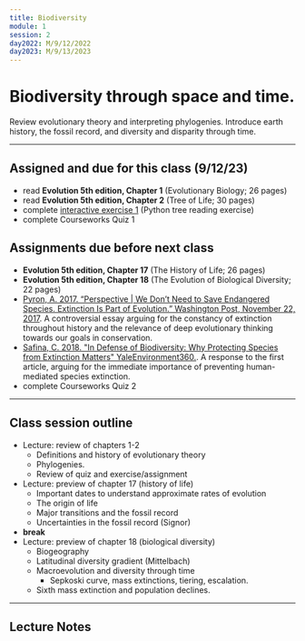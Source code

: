 ```yaml
---
title: Biodiversity
module: 1
session: 2
day2022: M/9/12/2022
day2023: M/9/13/2023
---
```


# Biodiversity through space and time.

Review evolutionary theory and interpreting phylogenies. Introduce earth 
history, the fossil record, and diversity and disparity through time.

---
## Assigned and due for this class (9/12/23)
- read **Evolution 5th edition, Chapter 1** (Evolutionary Biology; 26 pages)
- read **Evolution 5th edition, Chapter 2** (Tree of Life; 30 pages)
- complete [interactive exercise 1](...) (Python tree reading exercise)
- complete Courseworks Quiz 1


## Assignments due before next class
- **Evolution 5th edition, Chapter 17** (The History of Life; 26 pages)
- **Evolution 5th edition, Chapter 18** (The Evolution of Biological Diversity; 22 pages)
- [Pyron, A. 2017. “Perspective | We Don’t Need to Save Endangered Species. Extinction Is Part of Evolution.” Washington Post, November 22, 2017](https://www.washingtonpost.com/outlook/we-dont-need-to-save-endangered-species-extinction-is-part-of-evolution/2017/11/21/57fc5658-cdb4-11e7-a1a3-0d1e45a6de3d_story.html). A controversial essay arguing
for the constancy of extinction throughout history and the relevance of deep
evolutionary thinking towards our goals in conservation.
- [Safina, C. 2018. "In Defense of Biodiversity: Why Protecting Species from Extinction Matters" YaleEnvironment360.](https://e360.yale.edu/features/in-defense-of-biodiversity-why-protecting-species-from-extinction-matters). A
response to the first article, arguing for the immediate importance of
preventing human-mediated species extinction.
- complete Courseworks Quiz 2

--- 

## Class session outline
- Lecture: review of chapters 1-2
	- Definitions and history of evolutionary theory
	- Phylogenies.
	- Review of quiz and exercise/assignment
- Lecture: preview of chapter 17 (history of life)
	- Important dates to understand approximate rates of evolution
	- The origin of life
	- Major transitions and the fossil record
	- Uncertainties in the fossil record (Signor)
- **break**
- Lecture: preview of chapter 18 (biological diversity)
	- Biogeography
	- Latitudinal diversity gradient (Mittelbach)
	- Macroevolution and diversity through time
		- Sepkoski curve, mass extinctions, tiering, escalation.
	- Sixth mass extinction and population declines.


<!-- ... This chapter tells the story of
our understanding of the history of life on Earth, and how major geological
and/or evolutionary events impacted diversity. It is the story of evolution
as a non-equilibrial process -- the diversity of life has always changed 
through time -- and of the role of extinction as both a constant background
event as well as, occasionally, a catastrophic event leading to great turnover.
 -->

----

## Lecture Notes
<!-- 
Historical science and the hypothetico-deductive method. Page 21 how evolution
is studied.

 -->
<!-- TODO: add chapter 20 stuff on major transitions in life... time/age -->


<!-- 
### The evolution of biological diversity
**Major questions about life history** How has diversity changed over time? 
What processes cause changes to the number of species that exist? (Speciation,
Extinction, Adaptation, Geological/climate change). (Fig-19.1).

**At what rate do changes occur?** Have they occurred relatively
constant, or at variable rates? More turnover in recent versus past times? How
should this be quantified?


### Quantifying diversity
"Diversity" is often used to refer to the number of species, but why
are species a unit of interest? Why not number of populations, number of
genera, number of families? Answer: higher-level taxa are (more) subjective, 
but also easier to measure in the fossil record.

Has the number of species changed dramatically through time? Has the number 
of genera or families changes more or less? 

Changes in diversity through time can be studied by two means: paleontology 
and phylogenetics. These often apply models from ecology to model diversity
through time similar to how ecologists model population size through time. 
E.g., are there limits (carrying-capacity) on the number of 
(spp/genera/families)? What might impose these limits? (competition, 
resources, mass extinctions, limits on partitioning habitats, diversity 
of existing habitats?)

### Latitudinal diversity gradient
...

### Spatial biodiversity patterns
... birds, mammals, plants, insects. 

### Biodiversity hotspots 
richness, endemism, and threatened.

### Generating diversity
How do differences in diversity among clades arise? For example, orchids 
versus oak trees? Speciation and extinction (Fig. 19.3)

- time since origination
- speciation - extinction differ (unbounded)
- speciation - extinction differ (due to limits; carry cap.)

Are there limits on species diversity? Have these limits changed through time? 
(e.g., adaptation from sea to land, increased limits?)
Are we currently at a limit (prior to human impacts). What could 
limit diversity from reaching theoretical limits?

### Diversification 
Why do some lineages "radiate" (adaptive radiation)?

- ecological opportunity/release (19.12)
- key innovations
- How to identify key innovations?
	- Example: herbivory in insects (19.13) Sister clades, same age.
	- Diversification rate analysis (19.15)
	- Branch length distributions on molecular phylogenies for divrates.
	- Evolutionary dead ends? We will return to this topic later.

### Raup and Sepkoski Curves

- 4-5 mass extinctions vary from background
- O, P, T, K, maybe all D.
- background ext decreased since Camb.
- Let's discuss the timeline, how hard is it to read this type of work without knowing the epoch names?
- Isn't it nice that you could get a Science paper for a simple linear regression in 1982? Only two authors, who measured all this data?
- bg ext rate decreased despite the number of families existing increasing greatly.
- is this a result of "optimization of fitness through time?" Keep this in mind as we progress to fitness discussions.
- The decreaseing bd ext rate can explain the increase in diversity through the Phanerozoic: not increase in speciation required.

- What do you think the authors mean by an “optimization of fitness” to increase through time?
	- Are they referring to the fitness of individuals? Of genes? Of species? Of families? Will these things be correlated?

### The fossil record (Signor)

**Consistency in the fossil record** Layers dating to the same 
epoch everywhere in the world show the same linear patterns of 
diversity through time. This is one of the most clear and striking
forms of evidence for evolution. 

**The fossil record is highly incomplete** What we see in museum 
exhibits is often the highlights, a best example of a preseved 
individual. However, the vast majority of paleontological data is 
more mundane. Millions of records of small and often fragmentary 
samples that are sufficient to record presence/absence of a 
taxon (often at the level of family or genus) in a certain place
at a certain time. However, from these mundane records we can 
apply statistical methods to model this history of life, and this
way, often learn much more than we could from any single well 
preserved fossil.

**Diversity through time**. How has the diversity of life changed
through time? We all know of certain mass extinction events, like 
the dinosaurs, and that 

Famous Sepkoski curve; diversity of skeletonized marine animal families 
and genera throughout the Phanerozoic, and the distinction of "evolutionary 
fauna". Not only did diversity change through time, and apparent limits on it,
but its composition did as well with some families replacing others. (Fig. 19.4, 19.6)

- Speciation has been greater than extinction in general. There is 
some "background extinction rate", and there are "mass extinctions".

- In fact, the background extinction rate is thought to have decreased
through time (Raup and Sepkoski). Does this mean organisms are 
becoming better adapted? The origination of new families also decreased.
Does this mean diversity is more saturated? 
These are Macroevolutionary questions.

- Why might some lineages have higher rates of speciation and/or extinction? 
One idea is specialization vs generalization. Specialized for a specific 
environment, or prey, or symbiont, etc., leaves you
vulnerable and dependent on that taxon. Sp/Ext are often correlated.

- The "Red Queen hypothesis": Running faster and faster just to keep in place.
Van Valen showed that extinction probabilities are constant; taxa do 
not appear to become more adapted to their environment. This is b/c their 
(biotic) environment is always adapting as well. They need to 
evolve at full speed just to stay in even. 
	- Predator/Prey
	- Mutualism/Cheater/Cooperator/Punisher
	- Disease/Parasite/Host/Immune

### Extinction of species and biomes

- Number of extinctions recorded.
- Number of extinct species re-discovered.
- De-extinction.
- Habitat/biome loss or conversion. Can it be restored?
- The evolution of biomes.
- Population declines versus extinction. Insects, birds, plants.


## Discussion notes

- Signor
	- Do you think the fossil record is reliable enough for Sepkoski curve?

Discussion Questions:
- How could/should we prioritize conservation efforts to prevent extinctions?
- Is habitat conservation sufficient in light of climate change?
- Should we concern ourselves with conserving processes that originate diversity (long-term)? 
- How can/should global societies contribute equitably to conservation when the distribution of biodiversity is non-uniform?
- How much worse is extinction than our current shifting baseline of habitat, biomass, and biodiversity loss?

- Human disturbance has massively transformed bird (and probably plant) 
populations over the last 50 years. But only ~12 extinctions have been
described east of the Mississippi. Are we focusing too much on complete
extinction as opposed to the disruptions caused by massive population 
declines caused by humans?


---
## Additional resources referenced in lecture (not required reading)
- **Evolution 5th edition, Chapter XX.** The geographic distribution of 
present day diversity on Earth. Species richness and diversity is 
distributed across different latitudes, biomes, and communities of 
interacting species. The latitudinal diversity gradient is the most 
conspicuous macro-ecological pattern. What causes this pattern?  
- **Mittelbach et al. (...)** *A review of hypotheses to explain the 
latitudinal diversity gradient in species richness.*
- **Signor (1990)** "THE  GEOLOGIC  HISTORY  OF DIVERSITY".  
- Raup and Sepkoski (1982): "Mass Extinctions in the Marine Fossil Record" 2 pages.  
- Rosenberg "Decline of Avifauna"  
- Pyron: "Extinction"  
- Safina: "Extinction" 
 -->